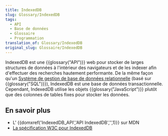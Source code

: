```yaml
---
title: IndexedDB
slug: Glossary/IndexedDB
tags:
  - API
  - Base de données
  - Glossaire
  - Programmation
translation_of: Glossary/IndexedDB
original_slug: Glossaire/IndexedDB
---
```

IndexedDB est une {{glossary("API")}} web pour stocker de larges structures de données à l'intérieur des navigateurs et de les indexer afin d'effectuer des recherches hautement performante. De la même façon qu'un [Système de gestion de base de données relationnelle](https://fr.wikipedia.org/wiki/Syst%C3%A8me_de_gestion_de_base_de_donn%C3%A9es) (basé sur {{glossary("SQL")}}), IndexedDB est une base de données transactionnelle. Cependant,  IndexedDB utilise les objets {{glossary("JavaScript")}} plutôt que des colonnes de tables fixes pour stocker les données.

## En savoir plus

- L' {{domxref('IndexedDB_API','API IndexedDB','',1)}} sur MDN
- [La spécification W3C pour IndexedDB](http://w3c.github.io/IndexedDB/)
